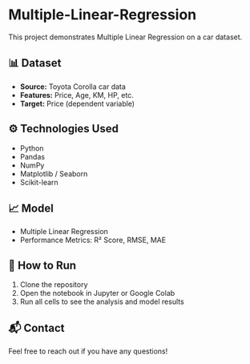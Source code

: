 # Multiple-Linear-Regression
This project demonstrates Multiple Linear Regression on a car dataset.



## 📊 Dataset

- **Source:** Toyota Corolla car data
- **Features:** Price, Age, KM, HP, etc.
- **Target:** Price (dependent variable)

## ⚙️ Technologies Used

- Python
- Pandas
- NumPy
- Matplotlib / Seaborn
- Scikit-learn

## 📈 Model

- Multiple Linear Regression
- Performance Metrics: R² Score, RMSE, MAE

## 🚀 How to Run

1. Clone the repository
2. Open the notebook in Jupyter or Google Colab
3. Run all cells to see the analysis and model results

## 📬 Contact

Feel free to reach out if you have any questions!

